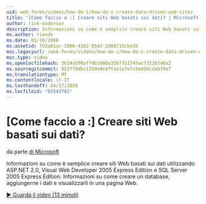 ```yaml
---
uid: web-forms/videos/how-do-i/how-do-i-create-data-driven-web-sites
title: '[Come faccio a :] Creare siti Web basati sui dati? | Microsoft Docs'
author: rick-anderson
description: Informazioni su come è semplice creare siti Web basati sui dati utilizzando ASP.NET 2.0, Visual Web Developer 2005 Express Edition e SQL Server 2005 Express Edition. Imparare...
ms.author: riande
ms.date: 01/16/2006
ms.assetid: 793a01ac-3800-41b2-b542-2d88715cbe3b
msc.legacyurl: /web-forms/videos/how-do-i/how-do-i-create-data-driven-web-sites
msc.type: video
ms.openlocfilehash: 3634a599af7d61000a35077b3745ac73528248a2
ms.sourcegitcommit: 022f79dbc1350e0c6ffaa1e7e7c6e850cdabf9af
ms.translationtype: MT
ms.contentlocale: it-IT
ms.lasthandoff: 04/17/2020
ms.locfileid: "81543782"
---
```

# <a name="how-do-i-create-data-driven-web-sites"></a>[Come faccio a :] Creare siti Web basati sui dati?

da parte [di Microsoft](https://github.com/microsoft)

Informazioni su come è semplice creare siti Web basati sui dati utilizzando ASP.NET 2.0, Visual Web Developer 2005 Express Edition e SQL Server 2005 Express Edition. Informazioni su come creare un database, aggiungerne i dati e visualizzarli in una pagina Web.

[&#9654; Guarda il video (13 minuti)](https://channel9.msdn.com/Blogs/ASP-NET-Site-Videos/how-do-i-create-data-driven-web-sites)
